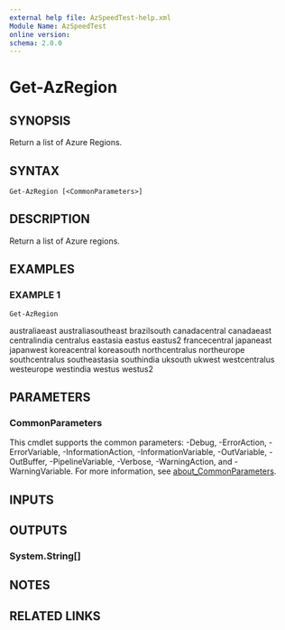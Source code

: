 ```yaml
---
external help file: AzSpeedTest-help.xml
Module Name: AzSpeedTest
online version:
schema: 2.0.0
---
```


# Get-AzRegion

## SYNOPSIS
Return a list of Azure Regions.

## SYNTAX

```
Get-AzRegion [<CommonParameters>]
```

## DESCRIPTION
Return a list of Azure regions.

## EXAMPLES

### EXAMPLE 1
```
Get-AzRegion
```

australiaeast
australiasoutheast
brazilsouth
canadacentral
canadaeast
centralindia
centralus
eastasia
eastus
eastus2
francecentral
japaneast
japanwest
koreacentral
koreasouth
northcentralus
northeurope
southcentralus
southeastasia
southindia
uksouth
ukwest
westcentralus
westeurope
westindia
westus
westus2

## PARAMETERS

### CommonParameters
This cmdlet supports the common parameters: -Debug, -ErrorAction, -ErrorVariable, -InformationAction, -InformationVariable, -OutVariable, -OutBuffer, -PipelineVariable, -Verbose, -WarningAction, and -WarningVariable. For more information, see [about_CommonParameters](http://go.microsoft.com/fwlink/?LinkID=113216).

## INPUTS

## OUTPUTS

### System.String[]
## NOTES

## RELATED LINKS
